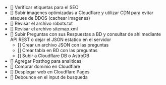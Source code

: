- [] Verificar etiquetas para el SEO
- [] Subir imagenes optimizadas a Cloudflare y utilizar CDN para evitar ataques de DDOS (cachear imagenes)
- [] Revisar el archivo robots.txt
- [] Revisar el archivo sitemap.xml
- [] Subir Preguntas con sus Respuestas a BD y consultar de ahi mediante API REST o dejar el JSON estatico en el servidor
  - [] Crear un archivo JSON con las preguntas
  - [] Crear tabla en BD con las preguntas
  - [] Subir a Cloudflare DB o AstroDB
- [] Agregar Posthog para analiticas
- [] Comprar dominio en Cloudflare
- [] Desplegar web en Cloudflare Pages
- [] Debounce en el input de busqueda
